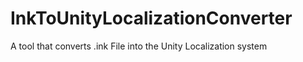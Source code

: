 # InkToUnityLocalizationConverter
A tool that converts .ink File into the Unity Localization system
